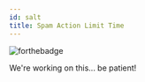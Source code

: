 ```yaml
---
id: salt
title: Spam Action Limit Time
---
```

![forthebadge](https://forthebadge.com/images/badges/not-a-bug-a-feature.svg)

We're working on this... be patient!